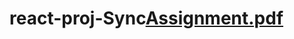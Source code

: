 # react-proj-Sync[Assignment.pdf](https://github.com/broy9387/react-proj-Sync/files/11583844/Assignment.pdf)
